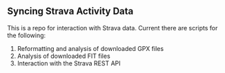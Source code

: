 ## Syncing Strava Activity Data

This is a repo for interaction with Strava data. Current there are scripts for the following:

1. Reformatting and analysis of downloaded GPX files
2. Analysis of downloaded FIT files
3. Interaction with the Strava REST API

